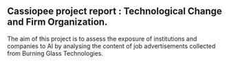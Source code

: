 ## Cassiopee project report : Technological Change and Firm Organization.
The aim of this project is to assess the exposure of institutions and companies
to AI by analysing the content of job advertisements collected from Burning
Glass Technologies.
